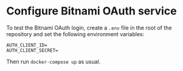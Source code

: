 # Configure Bitnami OAuth service

To test the Bitnami OAuth login, create a `.env` file in the root of the repository and set the following environment variables:

```
AUTH_CLIENT_ID=
AUTH_CLIENT_SECRET=
```

Then run `docker-compose up` as usual.
